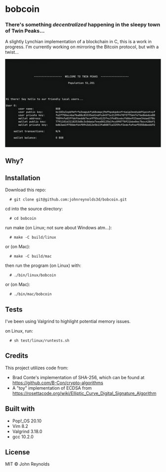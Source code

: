 # bobcoin

### There's something *decentralized* happening in the sleepy town of Twin Peaks...

A slightly Lynchian implementation of a blockchain in C, this is a work in progress. I'm currently working on mirroring the Bitcoin protocol, but with a twist...

![Alt text](/img/bobcoin_screenshot_01.png?raw=true "Optional Title")

## Why?

## Installation

Download this repo:
```
  # git clone git@github.com:johnreynolds3d/bobcoin.git
```
cd into the source directory:
```
  # cd bobcoin
```
run make (on Linux; not sure about Windows atm...):
```
  # make -C build/linux
```
or (on Mac):
```
  # make -C build/mac
```
then run the program (on Linux) with:
```
  # ./bin/linux/bobcoin
```
or (on Mac):
```
  # ./bin/mac/bobcoin
```
## Tests

I've been using Valgrind to highlight potential memory issues. 

on Linux, run:
```
  # sh test/linux/runtests.sh
```
## Credits

This project utilizes code from:
 * Brad Conte's implementation of SHA-256, which can be found at https://github.com/B-Con/crypto-algorithms
 * A "toy" implementation of ECDSA from https://rosettacode.org/wiki/Elliptic_Curve_Digital_Signature_Algorithm

## Built with

 * Pop!\_OS 20.10
 * Vim 8.2
 * Valgrind 3.18.0
 * gcc 10.2.0

## License

MIT &copy; John Reynolds
